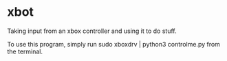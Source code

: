 # xbot
Taking input from an xbox controller and using it to do stuff.

To use this program, simply run sudo xboxdrv | python3 controlme.py from the terminal.
